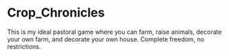 # Crop_Chronicles
This is my ideal pastoral game where you can farm, raise animals, decorate your own farm, and decorate your own house. Complete freedom, no restrictions.
